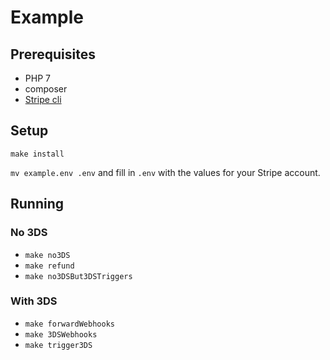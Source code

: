 # Example

## Prerequisites

- PHP 7
- composer
- [Stripe cli](https://stripe.com/docs/stripe-cli)

## Setup

`make install`

`mv example.env .env` and fill in `.env` with the values for your Stripe account.

## Running

### No 3DS

- `make no3DS`
- `make refund`
- `make no3DSBut3DSTriggers`

### With 3DS

- `make forwardWebhooks`
- `make 3DSWebhooks`
- `make trigger3DS`

